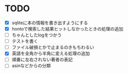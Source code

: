 # TODO

- [x] sqliteに本の情報を書き出すようにする
- [x] hontoで検索した結果ヒットしなかったときの処理の追加
- [ ] ちゃんとしたlogをつかう
- [ ] テストを書く
- [ ] ファイル破損とかで止まるのきもちわるい
- [x] 英語を全角から半角に変える処理の追加
- [ ] 順番に左右されない著者の表記
- [ ] asinなどからの分類